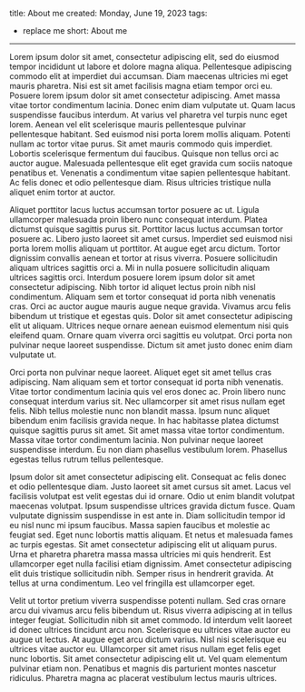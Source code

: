 title: About me
created: Monday, June 19, 2023
tags:
  - replace me
short: About me
---
Lorem ipsum dolor sit amet, consectetur adipiscing elit, sed do eiusmod tempor incididunt ut labore et dolore magna aliqua. Pellentesque adipiscing commodo elit at imperdiet dui accumsan. Diam maecenas ultricies mi eget mauris pharetra. Nisi est sit amet facilisis magna etiam tempor orci eu. Posuere lorem ipsum dolor sit amet consectetur adipiscing. Amet massa vitae tortor condimentum lacinia. Donec enim diam vulputate ut. Quam lacus suspendisse faucibus interdum. At varius vel pharetra vel turpis nunc eget lorem. Aenean vel elit scelerisque mauris pellentesque pulvinar pellentesque habitant. Sed euismod nisi porta lorem mollis aliquam. Potenti nullam ac tortor vitae purus. Sit amet mauris commodo quis imperdiet. Lobortis scelerisque fermentum dui faucibus. Quisque non tellus orci ac auctor augue. Malesuada pellentesque elit eget gravida cum sociis natoque penatibus et. Venenatis a condimentum vitae sapien pellentesque habitant. Ac felis donec et odio pellentesque diam. Risus ultricies tristique nulla aliquet enim tortor at auctor.

Aliquet porttitor lacus luctus accumsan tortor posuere ac ut. Ligula ullamcorper malesuada proin libero nunc consequat interdum. Platea dictumst quisque sagittis purus sit. Porttitor lacus luctus accumsan tortor posuere ac. Libero justo laoreet sit amet cursus. Imperdiet sed euismod nisi porta lorem mollis aliquam ut porttitor. At augue eget arcu dictum. Tortor dignissim convallis aenean et tortor at risus viverra. Posuere sollicitudin aliquam ultrices sagittis orci a. Mi in nulla posuere sollicitudin aliquam ultrices sagittis orci. Interdum posuere lorem ipsum dolor sit amet consectetur adipiscing. Nibh tortor id aliquet lectus proin nibh nisl condimentum. Aliquam sem et tortor consequat id porta nibh venenatis cras. Orci ac auctor augue mauris augue neque gravida. Vivamus arcu felis bibendum ut tristique et egestas quis. Dolor sit amet consectetur adipiscing elit ut aliquam. Ultrices neque ornare aenean euismod elementum nisi quis eleifend quam. Ornare quam viverra orci sagittis eu volutpat. Orci porta non pulvinar neque laoreet suspendisse. Dictum sit amet justo donec enim diam vulputate ut.

Orci porta non pulvinar neque laoreet. Aliquet eget sit amet tellus cras adipiscing. Nam aliquam sem et tortor consequat id porta nibh venenatis. Vitae tortor condimentum lacinia quis vel eros donec ac. Proin libero nunc consequat interdum varius sit. Nec ullamcorper sit amet risus nullam eget felis. Nibh tellus molestie nunc non blandit massa. Ipsum nunc aliquet bibendum enim facilisis gravida neque. In hac habitasse platea dictumst quisque sagittis purus sit amet. Sit amet massa vitae tortor condimentum. Massa vitae tortor condimentum lacinia. Non pulvinar neque laoreet suspendisse interdum. Eu non diam phasellus vestibulum lorem. Phasellus egestas tellus rutrum tellus pellentesque.

Ipsum dolor sit amet consectetur adipiscing elit. Consequat ac felis donec et odio pellentesque diam. Justo laoreet sit amet cursus sit amet. Lacus vel facilisis volutpat est velit egestas dui id ornare. Odio ut enim blandit volutpat maecenas volutpat. Ipsum suspendisse ultrices gravida dictum fusce. Quam vulputate dignissim suspendisse in est ante in. Diam sollicitudin tempor id eu nisl nunc mi ipsum faucibus. Massa sapien faucibus et molestie ac feugiat sed. Eget nunc lobortis mattis aliquam. Et netus et malesuada fames ac turpis egestas. Sit amet consectetur adipiscing elit ut aliquam purus. Urna et pharetra pharetra massa massa ultricies mi quis hendrerit. Est ullamcorper eget nulla facilisi etiam dignissim. Amet consectetur adipiscing elit duis tristique sollicitudin nibh. Semper risus in hendrerit gravida. At tellus at urna condimentum. Leo vel fringilla est ullamcorper eget.

Velit ut tortor pretium viverra suspendisse potenti nullam. Sed cras ornare arcu dui vivamus arcu felis bibendum ut. Risus viverra adipiscing at in tellus integer feugiat. Sollicitudin nibh sit amet commodo. Id interdum velit laoreet id donec ultrices tincidunt arcu non. Scelerisque eu ultrices vitae auctor eu augue ut lectus. At augue eget arcu dictum varius. Nisl nisi scelerisque eu ultrices vitae auctor eu. Ullamcorper sit amet risus nullam eget felis eget nunc lobortis. Sit amet consectetur adipiscing elit ut. Vel quam elementum pulvinar etiam non. Penatibus et magnis dis parturient montes nascetur ridiculus. Pharetra magna ac placerat vestibulum lectus mauris ultrices.